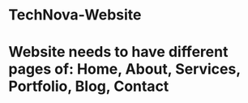 # TechNova-Website
# Website needs to have different pages of: Home, About, Services, Portfolio, Blog, Contact 